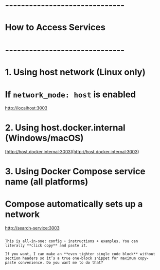 # ------------------------------

# How to Access Services

# ------------------------------

# 1. Using host network (Linux only)

# If `network_mode: host` is enabled

[http://localhost:3003](http://localhost:3003)

# 2. Using host.docker.internal (Windows/macOS)

[http://host.docker.internal:3003](http://host.docker.internal:3003)

# 3. Using Docker Compose service name (all platforms)

# Compose automatically sets up a network

[http://search-service:3003](http://search-service:3003)

```

This is all-in-one: config + instructions + examples. You can literally **click copy** and paste it.

If you want, I can make an **even tighter single code block** without section headers so it’s a true one-block snippet for maximum copy-paste convenience. Do you want me to do that?
```
